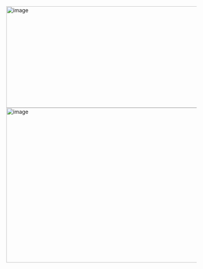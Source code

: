 <img width="576" height="268" alt="image" src="https://github.com/user-attachments/assets/147877b3-3eba-4d4e-9c90-8fc1ad420be3" />
<img width="621" height="409" alt="image" src="https://github.com/user-attachments/assets/996b7ca1-2379-4d0d-b93d-f1c798ceb3ae" />
    
